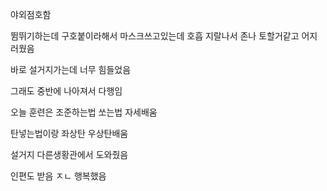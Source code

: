 야외점호함 

뜀뛰기하는데 구호붙이라해서 마스크쓰고있는데 호흡 지랄나서 존나 토할거같고 어지러웠음

바로 설거지가는데 너무 힘들었음

그래도 중반에 나아져서 다행임

오늘 훈련은 조준하는법 쏘는법 자세배움

탄넣는법이랑 좌상탄 우상탄배움

설거지 다른생황관에서 도와줬음

인편도 받음 ㅈㄴ 행복했음
